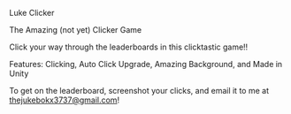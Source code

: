 Luke Clicker

The Amazing (not yet) Clicker Game


Click your way through the leaderboards in this clicktastic game!!

Features:
Clicking, Auto Click Upgrade, Amazing Background, and Made in Unity

To get on the leaderboard, screenshot your clicks, and email it to me at thejukebokx3737@gmail.com!
